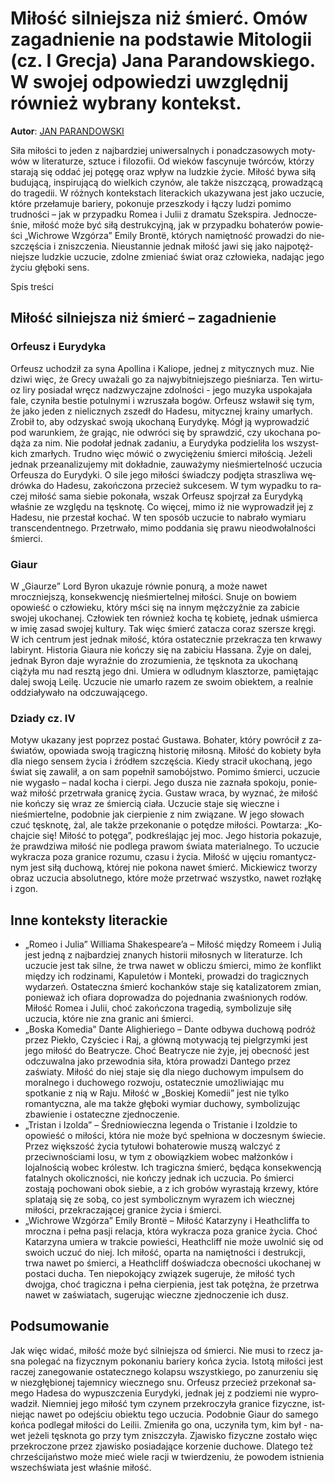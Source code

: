 # Miłość silniejsza niż śmierć. Omów zagadnienie na podstawie Mitologii (cz. I Grecja) Jana Parandowskiego. W swojej odpowiedzi uwzględnij również wybrany kontekst.

**Autor**: [JAN PARANDOWSKI](https://poezja.org/wz/Jan_Parandowski/)

Siła miłości to je­den z naj­bar­dziej uni­wer­sal­nych i po­nad­cza­so­wych mo­ty­wów w li­te­ra­tu­rze, sztu­ce i fi­lo­zo­fii. Od wie­ków fa­scy­nu­je twór­ców, któ­rzy sta­ra­ją się od­dać jej po­tę­gę oraz wpływ na ludz­kie ży­cie. Mi­łość bywa siłą bu­du­ją­cą, in­spi­ru­ją­cą do wiel­kich czy­nów, ale tak­że nisz­czą­cą, pro­wa­dzą­cą do tra­ge­dii. W róż­nych kon­tek­stach li­te­rac­kich uka­zy­wa­na jest jako uczu­cie, któ­re przełamuje bariery, po­ko­nu­je prze­szko­dy i łączy ludzi pomimo trudności – jak w przy­pad­ku Ro­mea i Ju­lii z dra­ma­tu Szek­spi­ra. Jed­no­cze­śnie, mi­łość może być siłą de­struk­cyj­ną, jak w przy­pad­ku bo­ha­te­rów po­wie­ści „Wi­chro­we Wzgó­rza” Emi­ly Brontë, któ­rych na­mięt­ność pro­wa­dzi do nie­szczę­ścia i znisz­cze­nia. Nie­ustan­nie jed­nak mi­łość jawi się jako naj­po­tęż­niej­sze ludz­kie uczu­cie, zdol­ne zmie­niać świat oraz czło­wie­ka, na­da­jąc jego ży­ciu głę­bo­ki sens.

Spis treści



## Miłość silniejsza niż śmierć – zagadnienie

### Orfeusz i Eurydyka

Orfeusz ucho­dził za syna Apol­li­na i Ka­lio­pe, jed­nej z mi­tycz­nych muz. Nie dzi­wi więc, że Gre­cy uwa­ża­li go za naj­wy­bit­niej­sze­go pie­śnia­rza. Ten wir­tu­oz liry po­sia­dał wręcz nad­zwy­czaj­ne zdol­no­ści - jego muzyka uspokajała fale, czyniła bestie potulnymi i wzruszała bogów. Or­fe­usz wsła­wił się tym, że jako je­den z nie­licz­nych zszedł do Ha­de­su, mi­tycz­nej kra­iny umar­łych. Zro­bił to, aby od­zy­skać swo­ją uko­cha­ną Eu­ry­dy­kę. Mógł ją wy­pro­wa­dzić pod wa­run­kiem, że gra­jąc, nie od­wró­ci się by spraw­dzić, czy uko­cha­na po­dą­ża za nim. Nie po­do­łał jed­nak za­da­niu, a Eu­ry­dy­ka po­dzie­li­ła los wszyst­kich zmar­łych. Trud­no więc mó­wić o zwy­cię­że­niu śmier­ci mi­ło­ścią. Je­że­li jed­nak prze­ana­li­zu­je­my mit do­kład­nie, za­uwa­ży­my nieśmiertelność uczucia Orfeusza do Eurydyki. O sile jego mi­ło­ści świad­czy pod­ję­ta strasz­li­wa wę­drów­ka do Ha­de­su, za­koń­czo­na prze­cież suk­ce­sem. W tym wy­pad­ku to ra­czej mi­łość sama sie­bie po­ko­na­ła, wszak Orfeusz spojrzał za Eurydyką właśnie ze względu na tęsknotę. Co wię­cej, mimo iż nie wy­pro­wa­dził jej z Ha­de­su, nie przestał kochać. W ten spo­sób uczu­cie to na­bra­ło wy­mia­ru trans­cen­dent­ne­go. Prze­trwa­ło, mimo pod­da­nia się pra­wu nie­odwo­łal­no­ści śmier­ci.

### Giaur

W „Giau­rze” Lord By­ron uka­zu­je rów­nie ponurą, a może nawet mroczniejszą, kon­se­kwen­cję nie­śmier­tel­nej mi­ło­ści. Snu­je on bo­wiem opowieść o człowieku, który mści się na innym mężczyźnie za zabicie swojej ukochanej. Czło­wiek ten rów­nież ko­cha tę ko­bie­tę, jed­nak uśmier­ca w imię za­sad swo­jej kul­tu­ry. Tak więc śmierć za­ta­cza co­raz szer­sze krę­gi. W ich cen­trum jest jed­nak mi­łość, któ­ra osta­tecz­nie prze­kra­cza ten krwa­wy la­bi­rynt. Hi­sto­ria Giaura nie koń­czy się na za­bi­ciu Has­sa­na. Żyje on da­lej, jed­nak By­ron daje wy­raź­nie do zro­zu­mie­nia, że tęsknota za ukochaną ciążyła mu nad resztą jego dni. Umie­ra w od­lud­nym klasz­to­rze, pa­mię­ta­jąc da­lej swo­ją Leilę. Uczu­cie nie umar­ło ra­zem ze swo­im obiek­tem, a re­al­nie od­dzia­ły­wa­ło na od­czu­wa­ją­ce­go.



### Dziady cz. IV

Mo­tyw uka­za­ny jest poprzez postać Gustawa. Bo­ha­ter, któ­ry po­wró­cił z za­świa­tów, opo­wia­da swo­ją tra­gicz­ną hi­sto­rię mi­ło­sną. Mi­łość do ko­bie­ty była dla nie­go sen­sem ży­cia i źró­dłem szczę­ścia. Kie­dy stra­cił uko­cha­ną, jego świat się za­wa­lił, a on sam po­peł­nił sa­mo­bój­stwo. Po­mi­mo śmier­ci, uczu­cie nie wy­ga­sło – na­dal ko­cha i cier­pi. Jego du­sza nie za­zna­ła spo­ko­ju, po­nie­waż mi­łość prze­trwa­ła gra­ni­cę ży­cia. Gustaw wraca, by wyznać, że miłość nie kończy się wraz ze śmiercią ciała. Uczucie staje się wieczne i nieśmiertelne, po­dob­nie jak cier­pie­nie z nim zwią­za­ne. W jego sło­wach czuć tę­sk­no­tę, żal, ale tak­że prze­ko­na­nie o po­tę­dze mi­ło­ści. Po­wta­rza: „Ko­chaj­cie się! Mi­łość to po­tę­ga”, pod­kre­śla­jąc jej moc. Jego hi­sto­ria po­ka­zu­je, że praw­dzi­wa mi­łość nie pod­le­ga pra­wom świa­ta ma­te­rial­ne­go. To uczu­cie wy­kra­cza poza gra­ni­ce ro­zu­mu, cza­su i ży­cia. Mi­łość w uję­ciu ro­man­tycz­nym jest siłą du­cho­wą, któ­rej nie po­ko­na na­wet śmierć. Mic­kie­wicz two­rzy ob­raz uczu­cia ab­so­lut­ne­go, któ­re może prze­trwać wszyst­ko, na­wet roz­łą­kę i zgon.

## Inne konteksty literackie

- „Romeo i Julia” Williama Shakespeare’a – Miłość między Romeem i Julią jest jedną z najbardziej znanych historii miłosnych w literaturze. Ich uczucie jest tak silne, że trwa nawet w obliczu śmierci, mimo że konflikt między ich rodzinami, Kapuletów i Monteki, prowadzi do tragicznych wydarzeń. Ostateczna śmierć kochanków staje się katalizatorem zmian, ponieważ ich ofiara doprowadza do pojednania zwaśnionych rodów. Miłość Romea i Julii, choć zakończona tragedią, symbolizuje siłę uczucia, które nie zna granic ani śmierci.
- „Boska Komedia” Dante Alighieriego – Dante odbywa duchową podróż przez Piekło, Czyściec i Raj, a główną motywacją tej pielgrzymki jest jego miłość do Beatrycze. Choć Beatrycze nie żyje, jej obecność jest odczuwalna jako przewodnia siła, która prowadzi Dantego przez zaświaty. Miłość do niej staje się dla niego duchowym impulsem do moralnego i duchowego rozwoju, ostatecznie umożliwiając mu spotkanie z nią w Raju. Miłość w „Boskiej Komedii” jest nie tylko romantyczna, ale ma także głęboki wymiar duchowy, symbolizując zbawienie i ostateczne zjednoczenie.
- „Tristan i Izolda” – Średniowieczna legenda o Tristanie i Izoldzie to opowieść o miłości, która nie może być spełniona w doczesnym świecie. Przez większość życia tytułowi bohaterowie muszą walczyć z przeciwnościami losu, w tym z obowiązkiem wobec małżonków i lojalnością wobec królestw. Ich tragiczna śmierć, będąca konsekwencją fatalnych okoliczności, nie kończy jednak ich uczucia. Po śmierci zostają pochowani obok siebie, a z ich grobów wyrastają krzewy, które splatają się ze sobą, co jest symbolicznym wyrazem ich wiecznej miłości, przekraczającej granice życia i śmierci.
- „Wichrowe Wzgórza” Emily Brontë – Miłość Katarzyny i Heathcliffa to mroczna i pełna pasji relacja, która wykracza poza granice życia. Choć Katarzyna umiera w trakcie powieści, Heathcliff nie może uwolnić się od swoich uczuć do niej. Ich miłość, oparta na namiętności i destrukcji, trwa nawet po śmierci, a Heathcliff doświadcza obecności ukochanej w postaci ducha. Ten niepokojący związek sugeruje, że miłość tych dwojga, choć tragiczna i pełna cierpienia, jest tak potężna, że przetrwa nawet w zaświatach, sugerując wieczne zjednoczenie ich dusz.

## Podsumowanie

Jak więc wi­dać, mi­łość może być sil­niej­sza od śmier­ci. Nie musi to rzecz ja­sna po­le­gać na fi­zycz­nym po­ko­na­niu ba­rie­ry koń­ca ży­cia. Isto­tą mi­ło­ści jest ra­czej za­ne­go­wa­nie osta­tecz­ne­go ko­lap­su wszyst­kie­go, po za­nu­rze­niu się w nie­zgłę­bio­nej ta­jem­ni­cy wiecz­ne­go snu. Or­fe­usz prze­cież prze­ko­nał sa­me­go Ha­de­sa do wy­pusz­cze­nia Eu­ry­dy­ki, jed­nak jej z pod­zie­mi nie wy­pro­wa­dził. Nie­mniej jego mi­łość tym czy­nem prze­kro­czy­ła gra­ni­ce fi­zycz­ne, ist­nie­jąc na­wet po odej­ściu obiek­tu tego uczu­cia. Po­dob­nie Giaur do sa­me­go koń­ca pod­le­gał mi­ło­ści do Le­ilii. Zmie­ni­ła go ona, uczy­ni­ła tym, kim był - na­wet je­że­li tę­sk­no­ta go przy tym znisz­czy­ła. Zja­wi­sko fi­zycz­ne zo­sta­ło więc prze­kro­czo­ne przez zja­wi­sko po­sia­da­ją­ce ko­rze­nie du­cho­we. Dla­te­go też chrze­ści­jań­stwo może mieć wie­le ra­cji w twier­dze­niu, że po­wo­dem ist­nie­nia wszech­świa­ta jest wła­śnie mi­łość.

